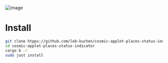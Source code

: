 ![image](https://github.com/leb-kuchen/cosmic-applet-places-status-indicator/assets/102472435/d1cb1542-8fdd-484c-b138-c44b2e24a933)


# Install
```sh
git clone htpps://github.com/leb-kuchen/cosmic-applet-places-status-indicator
cd cosmic-applet-places-status-indicator
cargo b -r
sudo just install
```
